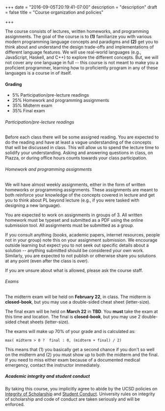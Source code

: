 +++
date = "2016-09-05T20:19:41-07:00"
description = "description"
draft = false
title = "Course organization and policies"

+++

The course consists of lectures, written homeworks, and programming
assignments.  The goal of the course is to **(1)** familiarize you with various
modern programming language concepts and paradigms and **(2)** get you to think
about and understand the design trade-offs and implementations of different
language features. We will use real-world languages (e.g., JavaScript, Haskell,
and C++) to explore the different concepts. But, we will not cover any one
language in full -- this course is not meant to make you a proficient
programmer, learning how to proficiently program in any of these languages is a
course in of itself.


#### Grading

-  5% Participation/pre-lecture readings
- 25% Homework and programming assignments
- 35% Midterm exam
- 35% Final exam

###### Participation/pre-lecture readings

Before each class there will be some assigned reading. You are expected to do
the reading and have at least a vague understanding of the concepts that will
be discussed in class. This will allow us to spend the lecture time to solidify
your understanding.  Asking and answering questions in class, on Piazza, or
during office hours counts towards your class participation. 

###### Homework and programming assignments

We will have almost weekly assignments, either in the form of written homeworks
or programming assignments. These assignments are meant to both reinforce your
knowledge of the concepts covered in lecture and get you to think about PL beyond
lecture (e.g., if you were tasked with designing a new language).

You are expected to work on assignments in groups of 3. All written homework
must be typeset and submitted as a PDF using the online submission tool.
All assignments must be submitted as a group.

If you consult anything (books, academic papers, internet resources, people not
in your group) note this on your assignment submission. We encourage outside
learning but expect you to not seek out specific details about a solution --
anything submitted should be considered your own work. Similarly, you are
expected to not publish or otherwise share you solutions at any point (even
after the class is over).

If you are unsure about what is allowed, please ask the course staff.


###### Exams

The midterm exam will be held on **February 22**, in class. The midterm is
**closed-book**, but you may use a double-sided cheat sheet (letter-size).

The final exam will be held on **March 22** in **TBD**. You **must** take the exam at
this time and location.  The final is **closed-book**, but you may use 2
double-sided cheat sheets (letter-size).

The exams will make up 70% of your grade and is calculated as: 

```
max( midterm > 0 ?  final : 0, (midterm + final) / 2)
```

This means that (1) you basically get a second chance if you don't so well on
the midterm and (2) you must show up to both the midterm and the final.  If you
need to miss either exam because of a documented medical emergency, contact the
instructor immediately.

##### Academic integrity and student conduct

By taking this course, you implicitly agree to abide by the UCSD policies on <a
href="https://senate.ucsd.edu/Operating-Procedures/Senate-Manual/appendices/2">Integrity
of Scholarship</a> and <a
href="https://students.ucsd.edu/sponsor/student-conduct/">Student Conduct</a>.
University rules on integrity of scholarship and code of conduct are taken
seriously and will be enforced.
